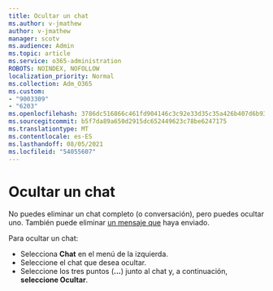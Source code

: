 ```yaml
---
title: Ocultar un chat
ms.author: v-jmathew
author: v-jmathew
manager: scotv
ms.audience: Admin
ms.topic: article
ms.service: o365-administration
ROBOTS: NOINDEX, NOFOLLOW
localization_priority: Normal
ms.collection: Adm_O365
ms.custom:
- "9003309"
- "6203"
ms.openlocfilehash: 3786dc516866c461fd904146c3c92e33d35c35a426b407d6b93d97fd11446ce9
ms.sourcegitcommit: b5f7da89a650d2915dc652449623c78be6247175
ms.translationtype: MT
ms.contentlocale: es-ES
ms.lasthandoff: 08/05/2021
ms.locfileid: "54055607"
---
```

# <a name="hide-a-chat"></a>Ocultar un chat

No puedes eliminar un chat completo (o conversación), pero puedes ocultar uno. También puede eliminar [un mensaje que](https://support.office.com/client/delete-a-message-you-have-sent-67bd76a5-04e7-46ea-9ef0-5800865cb8f3) haya enviado.

Para ocultar un chat:

- Selecciona **Chat** en el menú de la izquierda.
- Seleccione el chat que desea ocultar.
- Seleccione los tres puntos (**...**) junto al chat y, a continuación, **seleccione Ocultar**.
